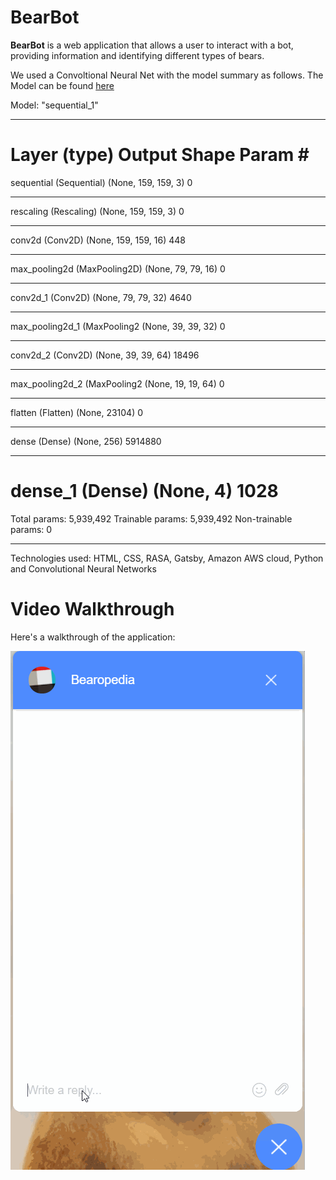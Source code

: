 # BearBot

**BearBot** is a web application that allows a user to interact with a bot, providing information and identifying different types of bears.

We used a Convoltional Neural Net with the model summary as follows. The Model can be found [here](https://colab.research.google.com/drive/1bEDJMK19cd0RJ4m3J6FHoq6uZCYqTvZN?usp=sharing)

Model: "sequential_1"
_________________________________________________________________
Layer (type)                 Output Shape              Param #   
=================================================================
sequential (Sequential)      (None, 159, 159, 3)       0         
_________________________________________________________________
rescaling (Rescaling)        (None, 159, 159, 3)       0         
_________________________________________________________________
conv2d (Conv2D)              (None, 159, 159, 16)      448       
_________________________________________________________________
max_pooling2d (MaxPooling2D) (None, 79, 79, 16)        0         
_________________________________________________________________
conv2d_1 (Conv2D)            (None, 79, 79, 32)        4640      
_________________________________________________________________
max_pooling2d_1 (MaxPooling2 (None, 39, 39, 32)        0         
_________________________________________________________________
conv2d_2 (Conv2D)            (None, 39, 39, 64)        18496     
_________________________________________________________________
max_pooling2d_2 (MaxPooling2 (None, 19, 19, 64)        0         
_________________________________________________________________
flatten (Flatten)            (None, 23104)             0         
_________________________________________________________________
dense (Dense)                (None, 256)               5914880   
_________________________________________________________________
dense_1 (Dense)              (None, 4)                 1028      
=================================================================
Total params: 5,939,492
Trainable params: 5,939,492
Non-trainable params: 0
_________________________________________________________________
 
Technologies used: HTML, CSS, RASA, Gatsby, Amazon AWS cloud, Python and Convolutional Neural Networks

# Video Walkthrough

Here's a walkthrough of the application:

<img src='https://github.com/Xxyumi-hub/BearBot/blob/master/Gif3.gif' title='Video Walkthrough' width='' alt='Gif Video Walkthrough of the application' />
